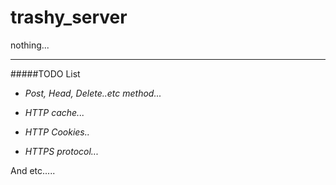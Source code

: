 # trashy_server
nothing...


---------------------

#####TODO List
 - *Post, Head, Delete..etc method...*

 - *HTTP cache...*

 - *HTTP Cookies..*

 - *HTTPS protocol...*


And etc.....
